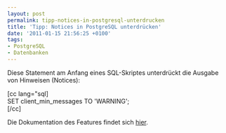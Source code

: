 ```yaml
---
layout: post
permalink: tipp-notices-in-postgresql-unterdrucken
title: 'Tipp: Notices in PostgreSQL unterdrücken'
date: '2011-01-15 21:56:25 +0100'
tags:
- PostgreSQL
- Datenbanken
---
```

<p>Diese Statement am Anfang eines SQL-Skriptes unterdrückt die Ausgabe von Hinweisen (Notices):</p>
<p>[cc lang="sql]<br />
SET client_min_messages TO 'WARNING';<br />
[/cc]</p>
<p>Die Dokumentation des Features findet sich <a href="http://www.postgresql.org/docs/8.1/static/runtime-config-logging.html">hier</a>.</p>
